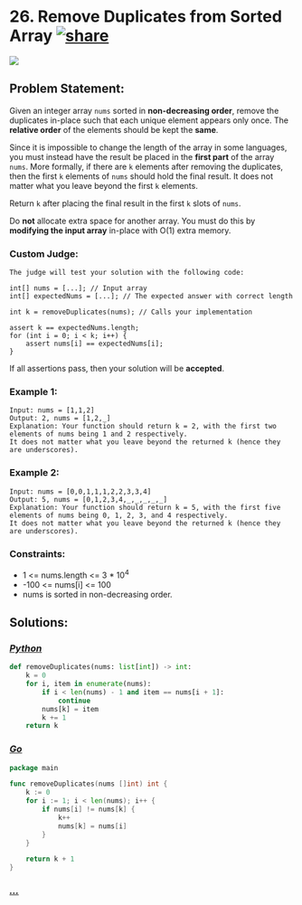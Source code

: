 # 26. Remove Duplicates from Sorted Array [![share]](https://leetcode.com/problems/remove-duplicates-from-sorted-array/)

![][easy]

## Problem Statement:

Given an integer array `nums` sorted in **non-decreasing order**, remove the duplicates in-place such that each unique element appears only once. The **relative order** of the elements should be kept the **same**.

Since it is impossible to change the length of the array in some languages, you must instead have the result be placed in the **first part** of the array `nums`. More formally, if there are `k` elements after removing the duplicates, then the first `k` elements of `nums` should hold the final result. It does not matter what you leave beyond the first `k` elements.

Return `k` after placing the final result in the first `k` slots of `nums`.

Do **not** allocate extra space for another array. You must do this by **modifying the input array** in-place with O(1) extra memory.

### Custom Judge:

```
The judge will test your solution with the following code:

int[] nums = [...]; // Input array
int[] expectedNums = [...]; // The expected answer with correct length

int k = removeDuplicates(nums); // Calls your implementation

assert k == expectedNums.length;
for (int i = 0; i < k; i++) {
    assert nums[i] == expectedNums[i];
}
```

If all assertions pass, then your solution will be **accepted**.

### Example 1:

```
Input: nums = [1,1,2]
Output: 2, nums = [1,2,_]
Explanation: Your function should return k = 2, with the first two elements of nums being 1 and 2 respectively.
It does not matter what you leave beyond the returned k (hence they are underscores).
```

### Example 2:

```
Input: nums = [0,0,1,1,1,2,2,3,3,4]
Output: 5, nums = [0,1,2,3,4,_,_,_,_,_]
Explanation: Your function should return k = 5, with the first five elements of nums being 0, 1, 2, 3, and 4 respectively.
It does not matter what you leave beyond the returned k (hence they are underscores).
```

### Constraints:

- 1 <= nums.length <= 3 \* 10<sup>4</sup>
- -100 <= nums[i] <= 100
- nums is sorted in non-decreasing order.

## Solutions:

### [_Python_](RemoveDuplicatesFromSortedArray.py)

```py [Python]
def removeDuplicates(nums: list[int]) -> int:
    k = 0
    for i, item in enumerate(nums):
        if i < len(nums) - 1 and item == nums[i + 1]:
            continue
        nums[k] = item
        k += 1
    return k

```

### [_Go_](remove_duplicates_from_sorted_array.go)

```go [Go]
package main

func removeDuplicates(nums []int) int {
	k := 0
	for i := 1; i < len(nums); i++ {
		if nums[i] != nums[k] {
			k++
			nums[k] = nums[i]
		}
	}

	return k + 1
}

```

### [_..._]()

```

```

<!----------------------------------{ link }--------------------------------->

[share]: https://img.icons8.com/external-anggara-blue-anggara-putra/20/000000/external-share-user-interface-basic-anggara-blue-anggara-putra-2.png
[easy]: https://img.shields.io/badge/Difficulty-Easy-green.svg
